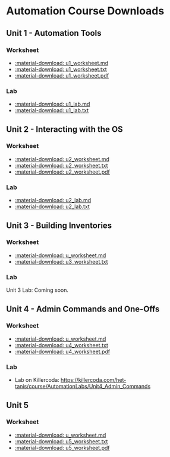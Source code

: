 # Automation Course Downloads

## Unit 1 - Automation Tools
### Worksheet

- <a href="../../assets/pcae/downloads/u1/u1_worksheet.md.txt" download="u1_worksheet.md">:material-download: u1_worksheet.md</a>
- <a href="../../assets/pcae/downloads/u1/u1_worksheet.txt" download>:material-download: u1_worksheet.txt</a>
- <a href="../../assets/pcae/downloads/u1/u1_worksheet.pdf" download>:material-download: u1_worksheet.pdf</a>

### Lab

- <a href="../../assets/pcae/downloads/u1/u1_lab.md.txt" download="u1_lab.md">:material-download: u1_lab.md</a>
- <a href="../../assets/pcae/downloads/u1/u1_lab.txt" download>:material-download: u1_lab.txt</a>

## Unit 2 - Interacting with the OS
### Worksheet
- <a href="../../assets/pcae/downloads/u2/u2_worksheet.md.txt" target="_blank" download="u2_worksheet.md">:material-download: u2_worksheet.md</a>
- <a href="../../assets/pcae/downloads/u2/u2_worksheet.txt" target="_blank" download>:material-download: u2_worksheet.txt</a>
- <a href="../../assets/pcae/downloads/u2/u2_worksheet.pdf" target="_blank" download>:material-download: u2_worksheet.pdf</a>

### Lab
- <a href="../../assets/pcae/downloads/u2/u2_lab.md.txt" target="_blank" download="u2_lab.md">:material-download: u2_lab.md</a>
- <a href="../../assets/pcae/downloads/u2/u2_lab.txt" download>:material-download: u2_lab.txt</a>
<!-- TODO: Add .md lab download for unit 2 lab -->

## Unit 3 - Building Inventories
### Worksheet
- <a href="../../assets/pcae/downloads/u3/u3_worksheet.md.txt" target="_blank" download="u3_worksheet.md">:material-download: u_worksheet.md</a>  
- <a href="../../assets/pcae/downloads/u3/u3_worksheet.txt" target="_blank" download>:material-download: u3_worksheet.txt</a>  

### Lab
<!-- TODO: Add unit 3 lab downloads -->
Unit 3 Lab: Coming soon.

## Unit 4 - Admin Commands and One-Offs
### Worksheet
- <a href="../../assets/pcae/downloads/u4/u4_worksheet.md.txt" target="_blank" download="u4_worksheet.md">:material-download: u_worksheet.md</a>  
- <a href="../../assets/pcae/downloads/u4/u4_worksheet.txt" target="_blank" download>:material-download: u4_worksheet.txt</a>  
- <a href="../../assets/pcae/downloads/u4/u4_worksheet.pdf" target="_blank" download>:material-download: u4_worksheet.pdf</a>  

### Lab

- Lab on Killercoda: <https://killercoda.com/het-tanis/course/AutomationLabs/Unit4_Admin_Commands>

## Unit 5
### Worksheet
- <a href="../../assets/pcae/downloads/u5/u5_worksheet.md.txt" target="_blank" download="u5_worksheet.md">:material-download: u_worksheet.md</a>  
- <a href="../../assets/pcae/downloads/u5/u5_worksheet.txt" target="_blank" download>:material-download: u5_worksheet.txt</a>  
- <a href="../../assets/pcae/downloads/u5/u5_worksheet.pdf" target="_blank" download>:material-download: u5_worksheet.pdf</a>  


